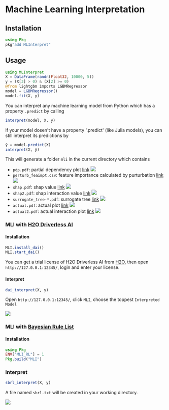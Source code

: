 # Machine Learning Interpretation

## Installation

```julia
using Pkg
pkg"add MLInterpret"
```

## Usage

```julia
using MLInterpret
X = DataFrame(randn(Float32, 10000, 5))
y = (X[3] > 0) & (X[2] >= 0)
@from lightgbm imports LGBMRegressor
model = LGBMRegressor()
model.fit(X, y)
```

You can interpret any machine learning model from Python which has a property `.predict` by calling

```julia
interpret(model, X, y)
```

If your model dosen't have a property '.predict' (like Julia models), you can still interpret its predictions by

```julia
ŷ = model.predict(X)
interpret(X, ŷ)
```

This will generate a folder `mli` in the current directory which contains

- `pdp.pdf`: partial dependency plot [link](https://oracle.github.io/Skater/reference/interpretation.html#partial-dependence) ![](screenshots/pdp.png)
- `perturb_feaimpt.csv`: feature importance calculated by purturbation [link](https://oracle.github.io/Skater/reference/interpretation.html#feature-importance) ![](screenshots/perturb_featimpt.png)
- `shap.pdf`: shap value [link](https://github.com/slundberg/shap) ![](screenshots/shap.png)
- `shap2.pdf`: shap interaction value [link](https://github.com/slundberg/shap) ![](screenshots/shap2.png)
- `surrogate_tree-*.pdf`: surrogate tree [link](https://oracle.github.io/Skater/reference/interpretation.html#skater.core.global_interpretation.tree_surrogate.TreeSurrogate) 
![](screenshots/surrogate_tree.png)
- `actual.pdf`: actual plot [link](https://pdpbox.readthedocs.io/en/latest/actual_plot.html) ![](screenshots/actual.png)
- `actual2.pdf`: actual interaction plot [link](https://pdpbox.readthedocs.io/en/latest/actual_plot_interact.html) ![](screenshots/actual2.png)

### MLI with [H2O Driverless AI](https://www.h2o.ai/products/h2o-driverless-ai/)

#### Installation

```julia
MLI.install_dai()
MLI.start_dai()
```

You can get a trial license of H2O Driverless AI from [H2O](https://www.h2o.ai/try-driverless-ai/), then open `http://127.0.0.1:12345/`, login and enter your license.

#### Interpret

```julia
dai_interpret(X, y)
```

Open `http://127.0.0.1:12345/`, click `MLI`, choose the toppest `Interpreted Model`

![](screenshots/dai.png)

### MLI with [Bayesian Rule List](https://oracle.github.io/Skater/reference/interpretation.html#skater.core.global_interpretation.interpretable_models.bigdatabrlc.BigDataBRLC)

#### Installation

```julia
using Pkg
ENV["MLI_RL"] = 1
Pkg.build("MLI")
```

### Interpret

```julia
sbrl_interpret(X, y)
```

A file named `sbrl.txt` will be created in your working directory.

![](screenshots/sbrl.png)
